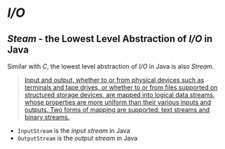 # *I/O*
## *Steam* - the Lowest Level Abstraction of *I/O* in Java
Similar with *C*, the lowest level abstraction of *I/O* in Java is also *Stream*.

> [Input and output, whether to or from physical devices such as terminals and tape drives, or whether to or from files supported on structured storage devices, are mapped into logical data streams, whose properties are more uniform than their various inputs and outputs. Two forms of mapping are supported: text streams and binary streams.](https://en.wikibooks.org/wiki/C_Programming/Stream_IO#Streams)

* `ÌnputStream` is the *input stream* in Java 
* `OutputStream` is the *output stream* in Java 
